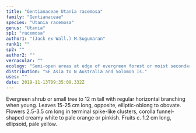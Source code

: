 ```yaml
---
title: "Gentianaceae Utania racemosa"
family: "Gentianaceae"
species: "Utania racemosa"
genus: "Utania"
sp1: "racemosa"
author1: "(Jack ex Wall.) M.Sugumaran"
rank1: ""
sp2: ""
author2: ""
vernacular: ""
ecology: "Semi-open areas at edge of evergreen forest or moist secondary forest at low elevations."
distribution: "SE Asia to N Australia and Solomon Is."
uses: ""
date: 2019-11-13T09:35:09.332Z
---
```

Evergreen shrub or small tree to 12 m tall with regular horizontal branching when young. Leaves 15-25 cm long, opposite, elliptic-oblong to obovate. Flowers 2.5-3.5 cm long in terminal spike-like clusters, corolla funnel-shaped creamy white to pale orange or pinkish. Fruits c. 1.2 cm long, ellipsoid, pale yellow.